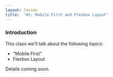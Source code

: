 ```yaml
---
layout: lesson
title:  "#1: Mobile First and Flexbox Layout"
---
```

### Introduction

This class we'll talk about the following topics:

* "Mobile First"
* Flexbox Layout

Details coming soon.